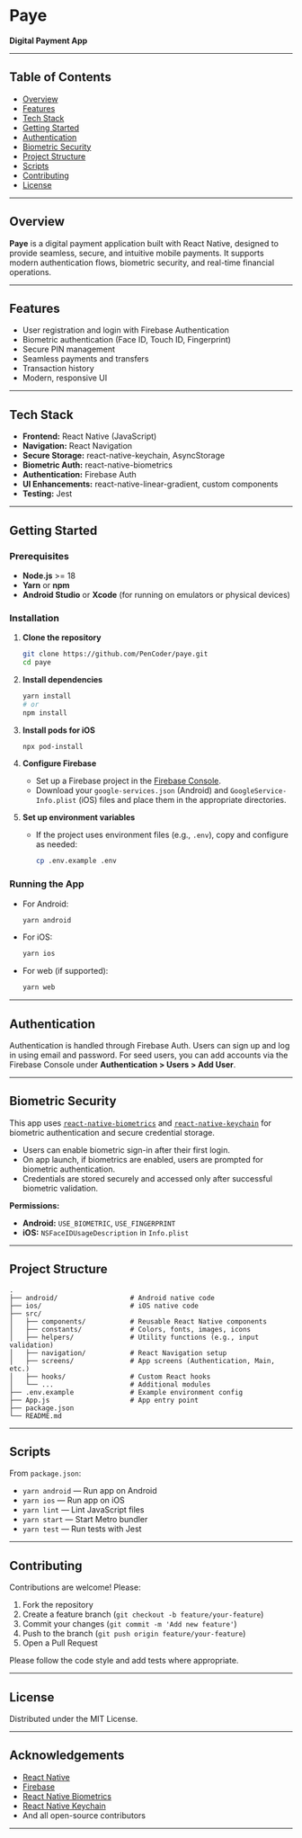 # Paye

**Digital Payment App**

---

## Table of Contents

- [Overview](#overview)
- [Features](#features)
- [Tech Stack](#tech-stack)
- [Getting Started](#getting-started)
- [Authentication](#authentication)
- [Biometric Security](#biometric-security)
- [Project Structure](#project-structure)
- [Scripts](#scripts)
- [Contributing](#contributing)
- [License](#license)

---

## Overview

**Paye** is a digital payment application built with React Native, designed to provide seamless, secure, and intuitive mobile payments. It supports modern authentication flows, biometric security, and real-time financial operations.

---

## Features

- User registration and login with Firebase Authentication
- Biometric authentication (Face ID, Touch ID, Fingerprint)
- Secure PIN management
- Seamless payments and transfers
- Transaction history
- Modern, responsive UI

---

## Tech Stack

- **Frontend:** React Native (JavaScript)
- **Navigation:** React Navigation
- **Secure Storage:** react-native-keychain, AsyncStorage
- **Biometric Auth:** react-native-biometrics
- **Authentication:** Firebase Auth
- **UI Enhancements:** react-native-linear-gradient, custom components
- **Testing:** Jest

---

## Getting Started

### Prerequisites

- **Node.js** >= 18
- **Yarn** or **npm**
- **Android Studio** or **Xcode** (for running on emulators or physical devices)

### Installation

1. **Clone the repository**
   ```sh
   git clone https://github.com/PenCoder/paye.git
   cd paye
   ```

2. **Install dependencies**
   ```sh
   yarn install
   # or
   npm install
   ```

3. **Install pods for iOS**
   ```sh
   npx pod-install
   ```

4. **Configure Firebase**
   - Set up a Firebase project in the [Firebase Console](https://console.firebase.google.com/).
   - Download your `google-services.json` (Android) and `GoogleService-Info.plist` (iOS) files and place them in the appropriate directories.

5. **Set up environment variables**
   - If the project uses environment files (e.g., `.env`), copy and configure as needed:
     ```sh
     cp .env.example .env
     ```

### Running the App

- For Android:
  ```sh
  yarn android
  ```
- For iOS:
  ```sh
  yarn ios
  ```
- For web (if supported):
  ```sh
  yarn web
  ```

---

## Authentication

Authentication is handled through Firebase Auth. Users can sign up and log in using email and password. For seed users, you can add accounts via the Firebase Console under **Authentication > Users > Add User**.

---

## Biometric Security

This app uses [`react-native-biometrics`](https://github.com/SelfLender/react-native-biometrics) and [`react-native-keychain`](https://github.com/oblador/react-native-keychain) for biometric authentication and secure credential storage.

- Users can enable biometric sign-in after their first login.
- On app launch, if biometrics are enabled, users are prompted for biometric authentication.
- Credentials are stored securely and accessed only after successful biometric validation.

**Permissions:**

- **Android:** `USE_BIOMETRIC`, `USE_FINGERPRINT`
- **iOS:** `NSFaceIDUsageDescription` in `Info.plist`

---

## Project Structure

```
.
├── android/                  # Android native code
├── ios/                      # iOS native code
├── src/
│   ├── components/           # Reusable React Native components
│   ├── constants/            # Colors, fonts, images, icons
│   ├── helpers/              # Utility functions (e.g., input validation)
│   ├── navigation/           # React Navigation setup
│   ├── screens/              # App screens (Authentication, Main, etc.)
│   ├── hooks/                # Custom React hooks
│   └── ...                   # Additional modules
├── .env.example              # Example environment config
├── App.js                    # App entry point
├── package.json
└── README.md
```

---

## Scripts

From `package.json`:

- `yarn android` — Run app on Android
- `yarn ios` — Run app on iOS
- `yarn lint` — Lint JavaScript files
- `yarn start` — Start Metro bundler
- `yarn test` — Run tests with Jest

---

## Contributing

Contributions are welcome! Please:

1. Fork the repository
2. Create a feature branch (`git checkout -b feature/your-feature`)
3. Commit your changes (`git commit -m 'Add new feature'`)
4. Push to the branch (`git push origin feature/your-feature`)
5. Open a Pull Request

Please follow the code style and add tests where appropriate.

---

## License

Distributed under the MIT License.

---

## Acknowledgements

- [React Native](https://reactnative.dev/)
- [Firebase](https://firebase.google.com/)
- [React Native Biometrics](https://github.com/SelfLender/react-native-biometrics)
- [React Native Keychain](https://github.com/oblador/react-native-keychain)
- And all open-source contributors

---
